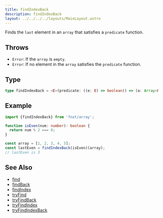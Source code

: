 ```yaml
---
title: findIndexBack
description: findIndexBack
layout: ../../../../layouts/MainLayout.astro
---
```

Finds the `last` element in an `array` that satisfies a `predicate` function.

## Throws

- `Error`: If the `array` is `empty`.
- `Error`: If no element in the `array` satisfies the `predicate` function.

## Type

```ts
type findIndexBack = <E>(predicate: ((e: E) => boolean)) => (a: Array<E>) => number
```

## Example

```ts
import {findIndexBack} from 'fnxt/array';

function isEven(num: number): boolean {
  return num % 2 === 0;
}

const array = [1, 2, 3, 4, 5];
const lastEven = findIndexBack(isEven)(array);
// lastEven is 3
```

## See Also
- [find](../find)
- [findBack](../findBack)
- [findIndex](../findIndex)
- [tryFind](../tryFind)
- [tryFindBack](../tryFindBack)
- [tryFindIndex](../tryFindIndex)
- [tryFindIndexBack](../tryFindIndexBack)

